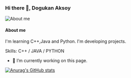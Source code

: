 ### Hi there 👋, Dogukan Aksoy

![About me](https://raw.githubusercontent.com/sagar-viradiya/sagar-viradiya/master/resources/banner.png)

#### About me
I'm learning C++,Java and Python.
I'm developing projects.

Skills: C++ / JAVA / PYTHON

- 🔭 I’m currently working on this page. 


[![Anurag's GitHub stats](https://github-readme-stats.vercel.app/api?username=Dredogu)](https://github.com/anuraghazra/github-readme-stats)
